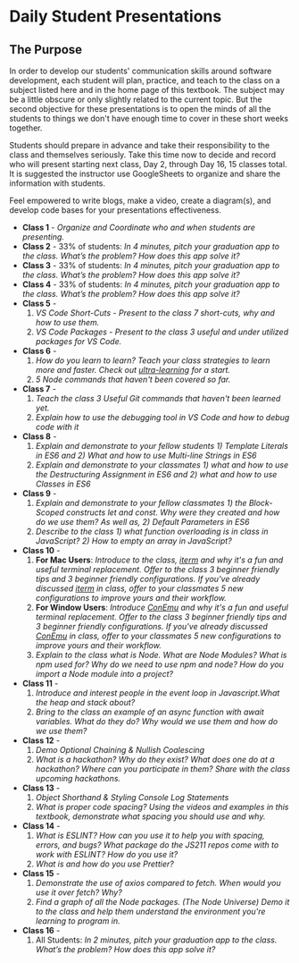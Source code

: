 # Daily Student Presentations

## The Purpose

In order to develop our students' communication skills around software development, each student will plan, practice, and teach to the class on a subject listed here and in the home page of this textbook. The subject may be a little obscure or only slightly related to the current topic. But the second objective for these presentations is to open the minds of all the students to things we don't have enough time to cover in these short weeks together.

Students should prepare in advance and take their responsibility to the class and themselves seriously. Take this time now to decide and record who will present starting next class, Day 2, through Day 16, 15 classes total. It is suggested the instructor use GoogleSheets to organize and share the information with students.

Feel empowered to write blogs, make a video, create a diagram(s), and develop code bases for your presentations effectiveness.

* **Class 1** - *Organize and Coordinate who and when students are presenting.*
* **Class 2** - 33% of students: *In 4 minutes, pitch your graduation app to the class. What’s the problem? How does this app solve it?*
* **Class 3** - 33% of students: *In 4 minutes, pitch your graduation app to the class. What’s the problem? How does this app solve it?*
* **Class 4** - 33% of students: *In 4 minutes, pitch your graduation app to the class. What’s the problem? How does this app solve it?*
* **Class 5** -
    1. *VS Code Short-Cuts - Present to the class 7 short-cuts, why and how to use them.*
    1. *VS Code Packages - Present to the class 3 useful and under utilized packages for VS Code.*
* **Class 6** -
    1. *How do you learn to learn? Teach your class strategies to learn more and faster. Check out [ultra-learning](https://www.goodreads.com/book/show/36609464-7-must-know-strategies-to-learn) for a start.*
    1. *5 Node commands that haven't been covered so far.*
* **Class 7** -
    1. *Teach the class 3 Useful Git commands that haven't been learned yet.*
    1. *Explain how to use the debugging tool in VS Code and how to debug code with it*
* **Class 8** -
    1. *Explain and demonstrate to your fellow students 1) Template Literals in ES6 and 2) What and how to use Multi-line Strings in ES6*
    1. *Explain and demonstrate to your classmates 1) what and how to use the Destructuring Assignment in ES6 and 2) what and how to use Classes in ES6*
* **Class 9** -
    1. *Explain and demonstrate to your fellow classmates 1) the Block-Scoped constructs let and const. Why were they created and how do we use them? As well as, 2) Default Parameters in ES6*
    1. *Describe to the class 1) what function overloading is in class in JavaScript? 2) How to empty an array in JavaScript?*
* **Class 10** -
    1. **For Mac Users**: *Introduce to the class, [iterm](https://iterm2.com/) and why it's a fun and useful terminal replacement. Offer to the class 3 beginner friendly tips and 3 beginner friendly configurations. If you've already discussed [iterm](https://iterm2.com/) in class, offer to your classmates 5 new configurations to improve yours and their workflow.*
    1. **For Window Users**: *Introduce [ConEmu](https://alternativeto.net/software/conemu/) and why it's a fun and useful terminal replacement. Offer to the class 3 beginner friendly tips and 3 beginner friendly configurations. If you've already discussed [ConEmu](https://alternativeto.net/software/conemu/) in class, offer to your classmates 5 new configurations to improve yours and their workflow.*
    1. *Explain to the class what is Node. What are Node Modules? What is npm used for? Why do we need to use npm and node? How do you import a Node module into a project?*
* **Class 11** -
    1. *Introduce and interest people in the event loop in Javascript.What the heap and stack about?*
    1. *Bring to the class an example of an async function with await variables. What do they do? Why would we use them and how do we use them?*
* **Class 12** -
    1. *Demo Optional Chaining & Nullish Coalescing*
    2. *What is a hackathon? Why do they exist? What does one do at a hackathon? Where can you participate in them? Share with the class upcoming hackathons.*
* **Class 13** -
    1. *Object Shorthand & Styling Console Log Statements*
    2. *What is proper code spacing? Using the videos and examples in this textbook, demonstrate what spacing you should use and why.*
* **Class 14** -
    1. *What is ESLINT? How can you use it to help you with spacing, errors, and bugs? What package do the JS211 repos come with to work with ESLINT? How do you use it?*
    2. *What is and how do you use Prettier?*
* **Class 15** -
    1. *Demonstrate the use of axios compared to fetch. When would you use it over fetch? Why?*
    2. *Find a graph of all the Node packages. (The Node Universe) Demo it to the class and help them understand the environment you're learning to program in.*
* **Class 16** -
    1. All Students: *In 2 minutes, pitch your graduation app to the class. What’s the problem? How does this app solve it?*